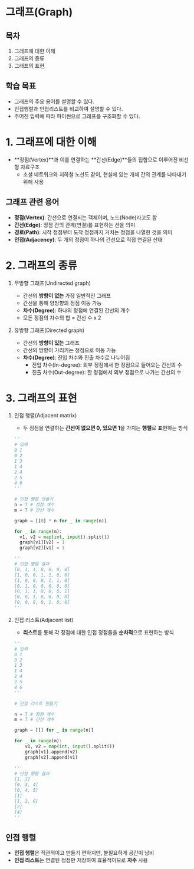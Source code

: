 # 그래프(Graph)
## 목차
1. 그래프에 대한 이해
2. 그래프의 종류
3. 그래프의 표현
## 학습 목표
* 그래프의 주요 용어를 설명할 수 있다.
* 인접행렬과 인접리스트를 비교하여 설명할 수 있다.
* 주어진 입력에 따라 파이썬으로 그래프를 구조화할 수 있다.
# 1. 그래프에 대한 이해
* **정점(Vertex)**과 이를 연결하는 **간선(Edge)**들의 집합으로 이루어진 비선형 자료구조
  * 소셜 네트워크와 지하철 노선도 같이, 현실에 있는 개체 간의 관계를 나타내기 위해 사용
## 그래프 관련 용어
* **정점(Vertex)**: 간선으로 연결되는 객체이며, 노드(Node)라고도 함
* **간선(Edge)**: 정점 간의 관계(연결)를 표현하는 선을 의미
* **경로(Path)**: 시작 정점부터 도착 정점까지 거치는 정점을 나열한 것을 의미
* **인접(Adjacency)**: 두 개의 정점이 하나의 간선으로 직접 연결된 산태

# 2. 그래프의 종류
1. 무방향 그래프(Undirected graph)
    * 간선의 **방향이 없는** 가장 일반적인 그래프
    * 간선을 통해 양방향의 정점 이동 가능
    * **차수(Degree)**: 하나의 정점에 연결된 간선의 개수
    * 모든 정점의 차수의 합 = 간선 수 x 2
  
2. 유방향 그래프(Directed graph)
    * 간선의 **방향이 있는** 그래프
    * 간선의 방향이 가리키는 정점으로 이동 가능
    * **차수(Degree)**: 진입 차수와 진출 차수로 나누어짐
      * 진입 차수(In-degree): 외부 정점에서 한 정점으로 들어오는 간선의 수
      * 진출 차수(Out-degree): 한 정점에서 외부 정점으로 나가는 간선의 수

# 3. 그래프의 표현
1. 인접 행렬(Adjacent matrix)
    * 두 정점을 연결하는 **간선이 없으면 0, 있으면 1**을 가지는 **행렬**로 표현하는 방식
    ```py
    '''
    # 입력
    0 1
    0 2
    1 3
    1 4
    2 4
    2 5
    4 6
    '''

    # 인접 행렬 만들기
    n = 7 # 정점 개수
    m = 7 # 간선 개수

    graph = [[0] * n for _ in range(n)]
    
    for _ in range(m):
      v1, v2 = map(int, input().split())
      graph[v1][v2] = 1
      graph[v2][v1] = 1

    '''
    # 인접 행렬 결과
    [0, 1, 1, 0, 0, 0, 0]
    [1, 0, 0, 1, 1, 0, 0]
    [1, 0, 0, 0, 1, 1, 0]
    [0, 1, 0, 0, 0, 0, 0]
    [0, 1, 1, 0, 0, 0, 1]
    [0, 0, 1, 0, 0, 0, 0]
    [0, 0, 0, 0, 1, 0, 0]
    '''
    ```

2. 인접 리스트(Adjacent list)
    * **리스트**를 통해 각 정점에 대한 인접 정점들을 **순차적**으로 표현하는 방식
    ```py
    '''
    # 입력
    0 1
    0 2
    1 3
    1 4
    2 4
    2 5
    4 6
    '''

    # 인접 리스트 만들기

    n = 7 # 정점 개수
    m = 7 # 간선 개수

    graph = [[] for _ in range(n)]

    for _ in range(m):
        v1, v2 = map(int, input().split())
        graph[v1].append(v2)
        graph[v2].append(v1)
      
    '''
    # 인접 행렬 결과
    [1, 2]
    [0, 3, 4]
    [0, 4, 5]
    [1]
    [1, 2, 6]
    [2]
    [4]
    '''

## 인접 행렬
* **인접 행렬**은 직관적이고 만들기 편하지만, 불필요하게 공간이 낭비
* **인접 리스트**는 연결된 정점만 저장하여 효율적이므로 **자주** 사용